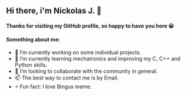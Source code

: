 ## Hi there, i'm Nickolas J. 👋

#### Thanks for visiting my GitHub profile, so happy to have you here 😀

#### Something about me:

- 🔭 I’m currently working on some individual projects.
- 🌱 I’m currently learning mechatronics and improving my C, C++ and Python skills. 
- 👯 I’m looking to collaborate with the community in general.
- 📫 The best way to contact me is by Email.
- ⚡ Fun fact: I love Bingus meme.
